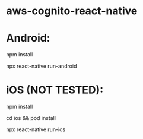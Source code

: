 # aws-cognito-react-native

# Android:

  npm install

  npx react-native run-android
  
# iOS (NOT TESTED):

  npm install
  
  cd ios && pod install
  
  npx react-native run-ios
